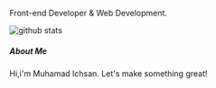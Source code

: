 Front-end Developer & Web Development.

![github stats](https://github-readme-stats.vercel.app/api?username=MuhamadIchsan&show_icons=true&bg_color=314e52&title_color=fff&icon_color=fff&text_color=f9f871&show_owner=false)

##### About Me

Hi,i'm Muhamad Ichsan. Let's make something great!
